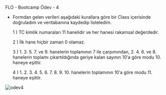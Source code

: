 
FLO - Bootcamp Ödev - 4

- Formdan gelen verileri aşağıdaki kurallara göre bir Class içerisinde doğruladım ve veritabanına kaydedip listeledim.

    1 ) TC kimlik numaraları 11 hanelidir ve her hanesi rakamsal değerdedir.
    
    2 ) İlk hane hiçbir zaman 0 olamaz.
    
    3 ) 1. 3. 5. 7. ve 9. hanelerin toplamının 7 ile çarpımından, 2. 4. 6. ve 8. hanelerin toplamı çıkartıldığında geriye kalan sayının 10ʹa göre modu 10. haneye eşittir.

    4 ) 1. 2. 3. 4. 5. 6. 7. 8. 9. 10. hanelerin toplamının 10ʹa göre modu 11. haneye eşittir.
    
    
![odev4](https://user-images.githubusercontent.com/110502174/203184318-5eda72b0-6c7a-4c55-ae8d-d194f9a90aa3.gif)
